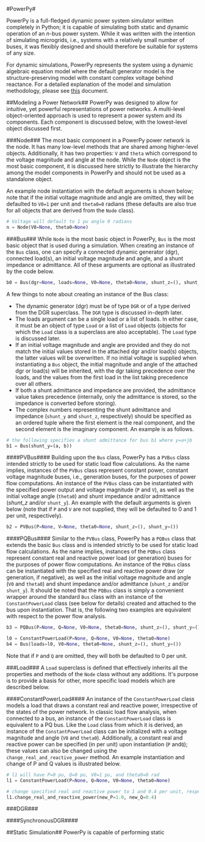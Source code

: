 #PowerPy#

PowerPy is a full-fledged dynamic power system simulator written completely in Python; it is capable of simulating both static and dynamic operation of an *n*-bus power system.  While it was written with the intention of simulating microgrids, i.e., systems with a relatively small number of buses, it was flexibly designed and should therefore be suitable for systems of any size.

For dynamic simulations, PowerPy represents the system using a dynamic algebraic equation model where the default generator model is the structure-preserving model with constant complex voltage behind reactance.  For a detailed explanation of the model and simulation methodology, please see [this]() document.

##Modeling a Power Network##
PowerPy was designed to allow for intuitive, yet powerful representations of power networks.  A multi-level object-oriented approach is used to represent a power system and its components.  Each component is discussed below, with the lowest-level object discussed first.

###Node###
The most basic component in a PowerPy power network is the node.  It has many low-level methods that are shared among higher-level objects.  Additionally, it has two properties: `V` and `theta` which correspond to the voltage magnitude and angle at the node.  While the `Node` object is the most basic component, it is discussed here strictly to illustrate the hierarchy among the model components in PowerPy and should not be used as a standalone object.

An example node instantiation with the default arguments is shown below; note that if the initial voltage magnitude and angle are omitted, they will be defaulted to `V0=1` per unit and `theta0=0` radians (these defaults are also true for all objects that are derived from the `Node` class).

```python
# Voltage will default to 1 pu angle 0 radians
n = Node(V0=None, theta0=None)
```

###Bus###
While `Node` is the most basic object in PowerPy, `Bus` is the most basic object that is used during a simulation.  When creating an instance of the `Bus` class, one can specify a connected dynamic generator (dgr), connected load(s), an initial voltage magnitude and angle, and a shunt impedance or admittance.  All of these arguments are optional as illustrated by the code below.

```python
b0 = Bus(dgr=None, loads=None, V0=None, theta0=None, shunt_z=(), shunt_y=())
```

A few things to note about creating an instance of the Bus class:

* The dynamic generator (dgr) must be of type `DGR` or of a type derived from the DGR superclass. The `DGR` type is discussed in-depth later.
* The loads argument can be a single load or a list of loads.  In either case, it must be an object of type `Load` or a list of `Load` objects (objects for which the `Load` class is a superclass are also acceptable). The `Load` type is discussed later.
* If an initial voltage magnitude and angle are provided and they do not match the initial values stored in the attached dgr and/or load(s) objects, the latter values will be overwritten.  If no initial voltage is supplied when instantiating a `Bus` object, the initial magnitude and angle of the attached dgr or load(s) will be inherited, with the dgr taking precedence over the loads, and the values from the first load in the list taking precedence over all others.
* If both a shunt admittance and impedance are provided, the admittance value takes precedence (internally, only the admittance is stored, so the impedance is converted before storing).
* The complex numbers representing the shunt admittance and impedance (`shunt_y` and `shunt_z`, respectively) should be specified as an ordered tuple where the first element is the real component, and the second element is the imaginary component.  An example is as follows.

```python
# the following specifies a shunt admittance for bus b1 where y=a+jb
b1 = Bus(shunt_y=(a, b))
```

####PVBus####
Building upon the `Bus` class, PowerPy has a `PVBus` class intended strictly to be used for static load flow calculations.  As the name implies, instances of the `PVBus` class represent constant power, constant voltage magnitude buses, i.e., generation buses, for the purposes of power flow computations.  An instance of the `PVBus` class can be instantiated with the specified power output and voltage magnitude (`P` and `V`), as well as the initial voltage angle (`theta0`) and shunt impedance and/or admittance (*shunt_z* and/or `shunt_y`).  An example with the default arguments is given below (note that if `P` and `V` are not supplied, they will be defaulted to 0 and 1 per unit, respectively).

```python
b2 = PVBus(P=None, V=None, theta0=None, shunt_z=(), shunt_y=())
```

####PQBus####
Similar to the `PVBus` class, PowerPy has a `PQBus` class that extends the basic `Bus` class and is intended strictly to be used for static load flow calculations.  As the name implies, instances of the `PQBus` class represent constant real and reactive power load (or generation) buses for the purposes of power flow computations.  An instance of the `PQBus` class can be instantiated with the specified real and reactive power draw (or generation, if negative), as well as the initial voltage magnitude and angle (`V0` and `theta0`) and shunt impedance and/or admittance (`shunt_z` and/or `shunt_y`).  It should be noted that the `PQBus` class is simply a convenient wrapper around the standard `Bus` class with an instance of the `ConstantPowerLoad` class (see below for details) created and attached to the bus upon instantiation.  That is, the following two examples are equivalent with respect to the power flow analysis.

```python
b3 = PQBus(P=None, Q=None, V0=None, theta0=None, shunt_z=(), shunt_y=())

l0 = ConstantPowerLoad(P=None, Q=None, V0=None, theta0=None)
b4 = Bus(loads=l0, V0=None, theta0=None, shunt_z=(), shunt_y=())
```

Note that if `P` and `Q` are omitted, they will both be defaulted to 0 per unit.

###Load###
A `Load` superclass is defined that effectively inherits all the properties and methods of the `Node` class without any additions. It's purpose is to provide a basis for other, more specific load models which are described below.

####ConstantPowerLoad####
An instance of the `ConstantPowerLoad` class models a load that draws a constant real and reactive power, irrespective of the states of the power network.  In classic load flow analysis, when connected to a bus, an instance of the `ConstantPowerLoad` class is equivalent to a PQ bus.  Like the `Load` class from which it is derived, an instance of the `ConstantPowerLoad` class can be initialized with a voltage magnitude and angle (`V0` and `theta0`).  Additionally, a constant real and reactive power can be specified (in per unit) upon instantiation (`P` and`Q`); these values can also be changed using the `change_real_and_reactive_power` method.  An example instantiation and change of P and Q values is illustrated below.

```python
# l1 will have P=0 pu, Q=0 pu, V0=1 pu, and theta0=0 rad
l1 = ConstantPowerLoad(P=None, Q=None, V0=None, theta0=None)

# change specified real and reactive power to 1 and 0.4 per unit, respectively
l1.change_real_and_reactive_power(new_P=1.0, new_Q=0.4)
```

###DGR###

####SynchronousDGR####

##Static Simulation##
PowerPy is capable of performing static 
